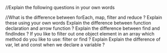 //Explain the following questions in your own words

//What is the difference between forEach, map, filter and reduce ? Explain these using your own words Explain the difference between function declaration and arrow function ? Explain the difference between find and findIndex ? If you like to filter out one object element in an array which method do you like to use: filter or find ? Explain Explain the difference of var, let and const when we declare a variable ?
